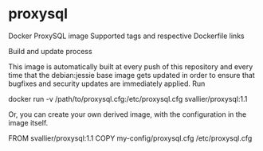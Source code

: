 # proxysql

Docker ProxySQL image
Supported tags and respective Dockerfile links

Build and update process

This image is automatically built at every push of this repository and every time that the debian:jessie base image gets updated in order to ensure that bugfixes and security updates are immediately applied.
Run

docker run -v /path/to/proxysql.cfg:/etc/proxysql.cfg svallier/proxysql:1.1

Or, you can create your own derived image, with the configuration in the image itself.

FROM svallier/proxysql:1.1
COPY my-config/proxysql.cfg /etc/proxysql.cfg
